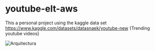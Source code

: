# youtube-elt-aws

This a personal project using the kaggle data set 
https://www.kaggle.com/datasets/datasnaek/youtube-new {Trending youtube videos}

![Arquitectura](https://user-images.githubusercontent.com/49894751/167343306-58812a66-9e5b-49cd-869f-8662733503ce.png)

